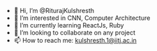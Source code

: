 - 👋 Hi, I’m @RiturajKulshresth
- 👀 I’m interested in CNN, Computer Architecture
- 🌱 I’m currently learning ReactJs, Ruby
- 💞️ I’m looking to collaborate on any project
- 📫 How to reach me: kulshresth.1@iitj.ac.in

<!---
RiturajKulshresth/RiturajKulshresth is a ✨ special ✨ repository because its `README.md` (this file) appears on your GitHub profile.
You can click the Preview link to take a look at your changes.
--->
